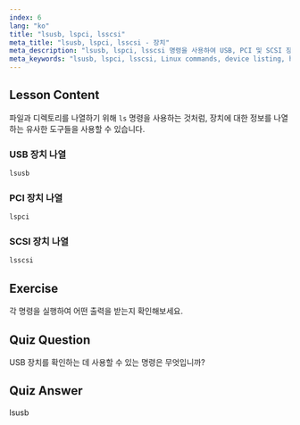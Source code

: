 ```yaml
---
index: 6
lang: "ko"
title: "lsusb, lspci, lsscsi"
meta_title: "lsusb, lspci, lsscsi - 장치"
meta_description: "lsusb, lspci, lsscsi 명령을 사용하여 USB, PCI 및 SCSI 장치를 나열하는 방법을 배웁니다. 이 초보자 친화적인 가이드를 통해 Linux 하드웨어를 이해하세요."
meta_keywords: "lsusb, lspci, lsscsi, Linux commands, device listing, hardware information, Linux tutorial, beginner guide"
---
```


## Lesson Content

파일과 디렉토리를 나열하기 위해 `ls` 명령을 사용하는 것처럼, 장치에 대한 정보를 나열하는 유사한 도구들을 사용할 수 있습니다.

### USB 장치 나열

```bash
lsusb
```

### PCI 장치 나열

```bash
lspci
```

### SCSI 장치 나열

```bash
lsscsi
```

## Exercise

각 명령을 실행하여 어떤 출력을 받는지 확인해보세요.

## Quiz Question

USB 장치를 확인하는 데 사용할 수 있는 명령은 무엇입니까?

## Quiz Answer

lsusb
